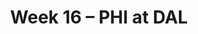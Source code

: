 ---
layout: game
title: Week 16 – PHI at DAL
season: 2011
game_id: 2011_16_PHI_DAL
away_team: PHI
home_team: DAL
---